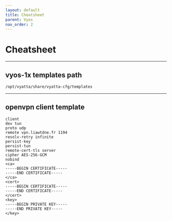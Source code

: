 ```yaml
---
layout: default
title: Cheatsheet
parent: Vyos
nav_order: 2
---
```


# Cheatsheet

___

## vyos-1x templates path

```
/opt/vyatta/share/vyatta-cfg/templates
```

___

## openvpn client template

```
client
dev tun
proto udp
remote vpn.liawtdne.fr 1194
resolv-retry infinite
persist-key
persist-tun
remote-cert-tls server
cipher AES-256-GCM
nobind
<ca>
-----BEGIN CERTIFICATE-----
-----END CERTIFICATE-----
</ca>
<cert>
-----BEGIN CERTIFICATE-----
-----END CERTIFICATE-----
</cert>
<key>
-----BEGIN PRIVATE KEY-----
-----END PRIVATE KEY-----
</key>
```
